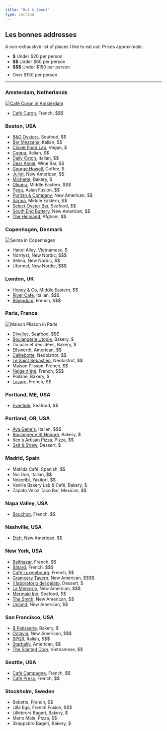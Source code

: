 ```yaml
---
title: "Out & About"
type: section
---
```


## Les bonnes addresses

A non-exhaustive list of places I like to eat out. Prices approximate.

* **$** Under $20 per person
* **$$** Under $60 per person
* **$$$** Under $150 per person
* **$$$$** Over $150 per person

---

### Amsterdam, Netherlands

[![Café Curon in Amsterdam](/images/amsterdam-curon.jpg)](http://cafecaron.nl)

* [Café Curon](http://cafecaron.nl), French, $$$

### Boston, USA

* [B&G Oysters](http://bandgoysters.com), Seafood, $$
* [Bar Mezzana](http://barmezzana.com), Italian, $$
* [Clover Food Lab](https://www.cloverfoodlab.com), Vegan, $
* [Coppa](https://www.coppaboston.com), Italian, $$
* [Daily Catch](https://thedailycatch.com), Italian, $$
* [Dear Annie](https://www.dearanniebar.com), Wine Bar, $$
* [George Howell](https://georgehowellcoffee.com), Coffee, $
* [Juliet](https://www.julietsomerville.com), New American, $$
* [Michette](https://michette.square.site), Bakery, $
* [Oleana](http://oleanarestaurant.com), Middle Eastern, $$$
* [Pagu](http://www.gopagu.com), Asian Fusion, $$
* [Puritan & Company](https://www.puritancambridge.com), New American, $$
* [Sarma](http://sarmarestaurant.com), Middle Eastern, $$
* [Select Oyster Bar](http://selectboston.com), Seafood, $$
* [South End Buttery](http://southendbuttery.com), New American, $$
* [The Helmand](https://www.helmandrestaurant.com), Afghani, $$

### Copenhagen, Denmark

![Selma in Copenhagen](/images/copenhagen-selma.jpg)

* Hanoi Alley, Vietnamese, $
* Norrlyst, New Nordic, $$$
* Selma, New Nordic, $$
* Uformel, New Nordic, $$$

### London, UK

* [Honey & Co](https://honeyandco.co.uk), Middle Eastern, $$
* [River Cafe](http://rivercafe.co.uk), Italian, $$$
* [Bibendum](https://claudebosi.com), French, $$$

### Paris, France

![Maison Plisson in Paris](/images/paris-plisson.jpg)

* [Divellec](https://www.divellec-paris.fr), Seafood, $$$
* [Boulangerie Utopie](http://boulangerieutopie.com), Bakery, $
* Du pain et des idées, Bakery, $
* [Ellsworth](http://ellsworthparis.com), American, $$
* [Caillebotte](https://www.lapantruchoise.com/caillebotte), Neobistrot, $$
* [Le Saint Sebastien](https://www.lesaintsebastien.paris), Neobistrot, $$
* Maison Plisson, French, $$
* [Neige d'été](https://www.neigedete.fr), French, $$$
* Poilâne, Bakery, $
* [Lazare](https://lazare-paris.fr), French, $$

### Portland, ME, USA

* [Eventide](https://www.eventideoysterco.com), Seafood, $$

### Portland, OR, USA

* [Ava Gene's](https://www.avagenes.com), Italian, $$$
* [Boulangerie St Honoré](https://www.sainthonorebakery.com), Bakery, $
* [Ken's Artisan Pizza](https://kensartisan.com/pizza), Pizza, $$
* [Salt & Straw](https://saltandstraw.com), Dessert, $

### Madrid, Spain

* Matilda Café, Spanish, $$
* Noi Due, Italian, $$
* Nokoribi, Yakitori, $$
* Vanille Bakery Lab & Café, Bakery, $
* Zapato Veloz Taco Bar, Mexican, $$

### Napa Valley, USA

* [Bouchon](https://www.thomaskeller.com/bouchonyountville), French, $$

### Nashville, USA

* [Etch](http://etchrestaurant.com), New American, $$

### New York, USA

* [Balthazar](https://balthazarny.com), French, $$
* [Bâtard](https://www.batardtribeca.com), French, $$$
* [Café Luxembourg](https://cafeluxembourg.com), French, $$
* [Gramcery Tavern](http://gramercytavern.com), New American, \$\$\$\$
* [Il laboratorio del gelato](https://www.laboratoriodelgelato.com), Dessert, $
* [La Mercerie](https://www.lamercerieny.com/), New American, $$$
* [Mermaid Inn](https://www.themermaidnyc.com), Seafood, $$
* [The Smith](https://thesmithrestaurant.com), New American, $$
* [Upland](https://uplandnyc.com), New American, $$

### San Francisco, USA

* [B Patisserie](https://bpatisserie.com), Bakery, $
* [Octavia](https://www.octavia-sf.com), New American, $$$
* [SPQR](https://www.spqrsf.com), Italian, $$$
* [Starbelly](https://www.starbellysf.com), American, $$
* [The Slanted Door](https://slanteddoor.com), Vietnamese, $$

### Seattle, USA

* [Café Campagne](https://cafecampagne.com), French, $$
* [Café Press](https://cafepresseseattle.com), French, $$

### Stockholm, Sweden

* Babette, French, $$
* Lilla Ego, French Fusion, $$$
* Lillebrors Bageri, Bakery, $
* Meno Male, Pizza, $$
* Skeppsbro Bageri, Bakery, $
